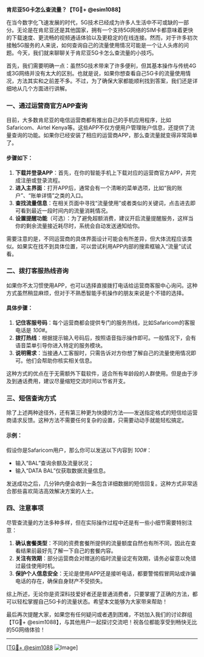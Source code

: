 **肯尼亚5G卡怎么查流量？【TG💪+ @esim1088】**

在当今数字化飞速发展的时代，5G技术已经成为许多人生活中不可或缺的一部分。无论是在肯尼亚还是其他国家，拥有一个支持5G网络的SIM卡都意味着更快的下载速度、更流畅的视频通话体验以及更稳定的在线连接。然而，对于许多初次接触5G服务的人来说，如何查询自己的流量使用情况可能是一个让人头疼的问题。今天，我们就来聊聊关于肯尼亚5G卡怎么查流量的小技巧。

首先，我们需要明确一点：虽然5G技术带来了许多便利，但其基本操作与传统4G或3G网络并没有太大的区别。也就是说，如果你想查看自己5G卡的流量使用情况，方法其实和之前差不多。不过，为了确保大家都能顺利找到答案，我们还是详细地从几个方面进行讲解。

### 一、通过运营商官方APP查询

目前，大多数肯尼亚的电信运营商都有推出自己的手机应用程序，比如Safaricom、Airtel Kenya等。这些APP不仅方便用户管理账户信息，还提供了流量查询的功能。如果你已经安装了相应的运营商APP，那么查流量就变得非常简单了。

#### 步骤如下：
1. **下载并登录APP**：首先，在你的智能手机上下载对应的运营商官方APP，并完成注册或登录流程。
2. **进入主界面**：打开APP后，通常会有一个清晰的菜单选项，比如“我的账户”、“账单详情”之类的入口。
3. **查找流量信息**：在相关页面中寻找“流量使用”或者类似的关键词，点击进去即可看到最近一段时间内的流量消耗情况。
4. **设置提醒功能**（可选）：为了避免超额消费，建议开启流量提醒服务，这样当你的剩余流量接近耗尽时，系统会自动发送通知给你。

需要注意的是，不同运营商的具体界面设计可能会有所差异，但大体流程应该类似。如果实在找不到具体位置，可以尝试利用APP内部的搜索框输入“流量”试试看。

### 二、拨打客服热线咨询

如果你不太习惯使用APP，也可以选择直接拨打电话给运营商客服中心询问。这种方式虽然稍显麻烦，但对于不熟悉智能手机操作的朋友来说是个不错的选择。

#### 具体步骤：
1. **记住客服号码**：每个运营商都会提供专门的服务热线，比如Safaricom的客服电话是 *100#*。
2. **拨打热线**：根据提示输入号码后，按照语音指示操作即可。一般情况下，会有语音菜单引导你进入特定的服务模块。
3. **说明需求**：当接通人工客服时，只需告诉对方你想了解自己的流量使用情况即可。他们会帮助你核实相关信息。

这种方式的优点在于无需额外下载软件，适合所有年龄段的人群使用。但是由于涉及到通话费用，建议尽量缩短交流时间以节省开支。

### 三、短信查询方式

除了上述两种途径外，还有第三种更为快捷的方法——发送指定格式的短信给运营商请求反馈。这种方法不需要任何复杂的设置，只需要动动手就能轻松搞定。

#### 示例：
假设你是Safaricom用户，那么你可以发送以下内容到 *100#*：
- 输入“BAL”查询余额及流量状况；
- 输入“DATA BAL”仅获取数据流量信息。

发送成功之后，几分钟内便会收到一条包含详细数据的短信回复。这种方式非常适合那些喜欢简洁高效解决方案的人士。

### 四、注意事项

尽管查流量的方法多种多样，但在实际操作过程中还是有一些小细节需要特别注意：

1. **确认套餐类型**：不同的资费套餐所提供的流量额度自然也有所不同，因此在查看结果前最好先了解一下自己的套餐内容。
2. **关注有效期**：部分运营商会对赠送的临时流量设定有效期，请务必留意以免错过最佳使用时机。
3. **保护个人信息安全**：无论是使用APP还是接听电话，都要警惕假冒网站或诈骗电话的存在，确保自身财产不受损失。

综上所述，无论你是资深科技爱好者还是普通消费者，只要掌握了正确的方法，都可以轻松掌握自己5G卡的流量状态。希望本文能够为大家带来帮助！

最后再次提醒大家，如果您有任何疑问或者遇到困难，不妨加入我们的讨论群组【TG💪+ @esim1088】，与其他用户一起探讨交流吧！祝各位都能享受到畅快无比的5G网络体验！

---

[[TG💪+ @esim1088](https://t.me/s/esim1088) ![Image](https://i.postimg.cc/4NQfJmqS/Snipaste-2025-05-13-00-14-12.png)]